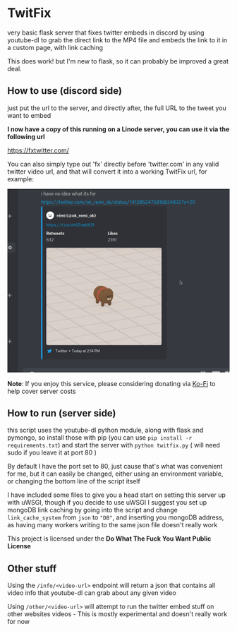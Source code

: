 # TwitFix

very basic flask server that fixes twitter embeds in discord by using youtube-dl to grab the direct link to the MP4 file and embeds the link to it in a custom page, with link caching

This does work! but I'm new to flask, so it can probably be improved a great deal.

## How to use (discord side)

just put the url to the server, and directly after, the full URL to the tweet you want to embed

**I now have a copy of this running on a Linode server, you can use it via the following url**

https://fxtwitter.com/<twitter video url>

You can also simply type out 'fx' directly before 'twitter.com' in any valid twitter video url, and that will convert it into a working TwitFix url, for example:

![example](example.gif)

**Note**: If you enjoy this service, please considering donating via [Ko-Fi](https://ko-fi.com/robin_universe) to help cover server costs

## How to run (server side)

this script uses the youtube-dl python module, along with flask and pymongo, so install those with pip (you can use `pip install -r requirements.txt`) and start the server with `python twitfix.py` ( will need sudo if you leave it at port 80 )

By default I have the port set to 80, just cause that's what was convenient for me, but it can easily be changed, either using an environment variable, or changing the bottom line of the script itself

I have included some files to give you a head start on setting this server up with uWSGI, though if you decide to use uWSGI I suggest you set up mongoDB link caching by going into the script and change `link_cache_system` from `json` to `"DB"`, and inserting you mongoDB address, as having many workers writing to the same json file doesn't really work

This project is licensed under the **Do What The Fuck You Want Public License**



## Other stuff

Using the `/info/<video-url>` endpoint will return a json that contains all video info that youtube-dl can grab about any given video

Using `/other/<video-url>` will attempt to run the twitter embed stuff on other websites videos - This is mostly experimental and doesn't really work for now 

